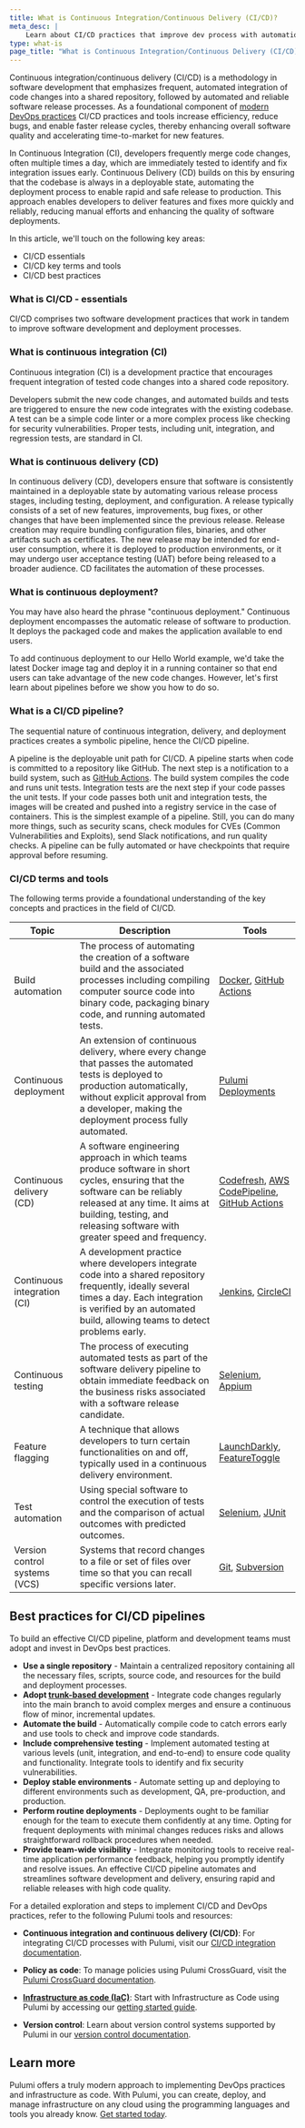 ```yaml
---
title: What is Continuous Integration/Continuous Delivery (CI/CD)?
meta_desc: |
    Learn about CI/CD practices that improve dev process with automation for effective, rapid software delivery.
type: what-is
page_title: "What is Continuous Integration/Continuous Delivery (CI/CD)?"
---
```


Continuous integration/continuous delivery (CI/CD) is a methodology in software development that emphasizes frequent, automated integration of code changes into a shared repository, followed by automated and reliable software release processes. As a foundational component of [modern DevOps practices](/what-is/what-is-devops/) CI/CD practices and tools increase efficiency, reduce bugs, and enable faster release cycles, thereby enhancing overall software quality and accelerating time-to-market for new features.

In Continuous Integration (CI), developers frequently merge code changes, often multiple times a day, which are immediately tested to identify and fix integration issues early. Continuous Delivery (CD) builds on this by ensuring that the codebase is always in a deployable state, automating the deployment process to enable rapid and safe release to production. This approach enables developers to deliver features and fixes more quickly and reliably, reducing manual efforts and enhancing the quality of software deployments.

In this article, we'll touch on the following key areas:

* CI/CD essentials
* CI/CD key terms and tools
* CI/CD best practices

### What is CI/CD - essentials

CI/CD comprises two software development practices that work in tandem to improve software development and deployment processes.

### What is continuous integration (CI)

Continuous integration (CI) is a development practice that encourages frequent integration of tested code changes into a shared code repository.

Developers submit the new code changes, and automated builds and tests are triggered to ensure the new code integrates with the existing codebase. A test can be a simple code linter or a more complex process like checking for security vulnerabilities. Proper tests, including unit, integration, and regression tests, are standard in CI.

### What is continuous delivery (CD)

In continuous delivery (CD), developers ensure that software is consistently maintained in a deployable state by automating various release process stages, including testing, deployment, and configuration. A release typically consists of a set of new features, improvements, bug fixes, or other changes that have been implemented since the previous release. Release creation may require bundling configuration files, binaries, and other artifacts such as certificates. The new release may be intended for end-user consumption, where it is deployed to production environments, or it may undergo user acceptance testing (UAT) before being released to a broader audience. CD facilitates the automation of these processes.

### What is continuous deployment?

You may have also heard the phrase "continuous deployment." Continuous deployment encompasses the automatic release of software to production. It deploys the packaged code and makes the application available to end users.

To add continuous deployment to our Hello World example, we'd take the latest Docker image tag and deploy it in a running container so that end users can take advantage of the new code changes. However, let's first learn about pipelines before we show you how to do so.

### What is a CI/CD pipeline?

The sequential nature of continuous integration, delivery, and deployment practices creates a symbolic pipeline, hence the CI/CD pipeline.

A pipeline is the deployable unit path for CI/CD. A pipeline starts when code is committed to a repository like GitHub. The next step is a notification to a build system, such as [GitHub Actions](https://docs.github.com/en/actions). The build system compiles the code and runs unit tests. Integration tests are the next step if your code passes the unit tests. If your code passes both unit and integration tests, the images will be created and pushed into a registry service in the case of containers. This is the simplest example of a pipeline. Still, you can do many more things, such as security scans, check modules for CVEs (Common Vulnerabilities and Exploits), send Slack notifications, and run quality checks. A pipeline can be fully automated or have checkpoints that require approval before resuming.

### CI/CD terms and tools

The following terms provide a foundational understanding of the key concepts and practices in the field of CI/CD.

| Topic | Description | Tools |
|-------|-------------|-------|
| Build automation | The process of automating the creation of a software build and the associated processes including compiling computer source code into binary code, packaging binary code, and running automated tests. | [Docker](https://www.docker.com/), [GitHub Actions](https://github.com/features/actions) |
| Continuous deployment | An extension of continuous delivery, where every change that passes the automated tests is deployed to production automatically, without explicit approval from a developer, making the deployment process fully automated. | [Pulumi Deployments](/docs/pulumi-cloud/deployments/) |
| Continuous delivery (CD) | A software engineering approach in which teams produce software in short cycles, ensuring that the software can be reliably released at any time. It aims at building, testing, and releasing software with greater speed and frequency. | [Codefresh](https://codefresh.io/docs/docs/getting-started/cd-codefresh/), [AWS CodePipeline](https://aws.amazon.com/codepipeline/), [GitHub Actions](https://github.com/features/actions) |
| Continuous integration (CI) | A development practice where developers integrate code into a shared repository frequently, ideally several times a day. Each integration is verified by an automated build, allowing teams to detect problems early. | [Jenkins](https://www.jenkins.io/), [CircleCI](https://circleci.com/) |
| Continuous testing | The process of executing automated tests as part of the software delivery pipeline to obtain immediate feedback on the business risks associated with a software release candidate. | [Selenium](https://www.selenium.dev/), [Appium](https://appium.io/docs/en/2.2/) |
| Feature flagging | A technique that allows developers to turn certain functionalities on and off, typically used in a continuous delivery environment. | [LaunchDarkly](https://launchdarkly.com/), [FeatureToggle](https://featuretoggle.org/) |
| Test automation | Using special software to control the execution of tests and the comparison of actual outcomes with predicted outcomes. | [Selenium](https://www.selenium.dev/), [JUnit](https://junit.org/junit5/) |
| Version control systems (VCS) | Systems that record changes to a file or set of files over time so that you can recall specific versions later. | [Git](https://git-scm.com/), [Subversion](https://subversion.apache.org/) |

## Best practices for CI/CD pipelines

To build an effective CI/CD pipeline, platform and development teams must adopt and invest in DevOps best practices.

* **Use a single repository** - Maintain a centralized repository containing all the necessary files, scripts, source code, and resources for the build and deployment processes.
* **Adopt [trunk-based development](https://www.atlassian.com/continuous-delivery/continuous-integration/trunk-based-development)**  - Integrate code changes regularly into the main branch to avoid complex merges and ensure a continuous flow of minor, incremental updates.
* **Automate the build** - Automatically compile code to catch errors early and use tools to check and improve code standards.
* **Include comprehensive testing** - Implement automated testing at various levels (unit, integration, and end-to-end) to ensure code quality and functionality.  Integrate tools to identify and fix security vulnerabilities.
* **Deploy stable environments** - Automate setting up and deploying to different environments such as development, QA, pre-production, and production.
* **Perform routine deployments** - Deployments ought to be familiar enough for the team to execute them confidently at any time. Opting for frequent deployments with minimal changes reduces risks and allows straightforward rollback procedures when needed.
* **Provide team-wide visibility** - Integrate monitoring tools to receive real-time application performance feedback, helping you promptly identify and resolve issues.
An effective CI/CD pipeline automates and streamlines software development and delivery, ensuring rapid and reliable releases with high code quality.

For a detailed exploration and steps to implement CI/CD and DevOps practices, refer to the following Pulumi tools and resources:

* **Continuous integration and continuous delivery (CI/CD)**: For integrating CI/CD processes with Pulumi, visit our [CI/CD integration documentation](/docs/guides/continuous-delivery/).

* **Policy as code**: To manage policies using Pulumi CrossGuard, visit the [Pulumi CrossGuard documentation](/docs/guides/crossguard/).

* **[Infrastructure as code (IaC)](/what-is/what-is-infrastructure-as-code/)**: Start with Infrastructure as Code using Pulumi by accessing our [getting started guide](/docs/get-started/).

* **Version control**: Learn about version control systems supported by Pulumi in our [version control documentation](/docs/intro/concepts/state/#backends).

## Learn more

Pulumi offers a truly modern approach to implementing DevOps practices and infrastructure as code. With Pulumi, you can create, deploy, and manage infrastructure on any cloud using the programming languages and tools you already know. [Get started today](/docs/get-started/).
